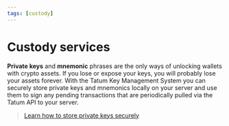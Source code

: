 ```yaml
---
tags: [custody]
---
```


# Custody services

**Private keys** and **mnemonic** phrases are the only ways of unlocking wallets with crypto assets. If you lose or expose your keys, you will probably lose your assets forever. With the Tatum Key Management System you can securely store private keys and mnemonics locally on your server and use them to sign any pending transactions that are periodically pulled via the Tatum API to your server.

> [Learn how to store private keys securely](https://docs.tatum.io/tutorials/how-to-securely-store-private-keys)
